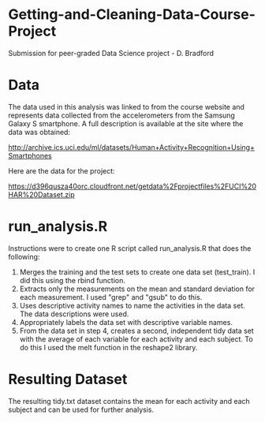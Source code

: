 # Getting-and-Cleaning-Data-Course-Project
Submission for peer-graded Data Science project - D. Bradford

# Data
The data used in this analysis was linked to from the course website and represents data collected from the accelerometers from the Samsung Galaxy S smartphone. A full description is available at the site where the data was obtained:

http://archive.ics.uci.edu/ml/datasets/Human+Activity+Recognition+Using+Smartphones

Here are the data for the project:

https://d396qusza40orc.cloudfront.net/getdata%2Fprojectfiles%2FUCI%20HAR%20Dataset.zip

# run_analysis.R
Instructions were to create one R script called run_analysis.R that does the following:

1.  Merges the training and the test sets to create one data set (test_train).  I did this using the rbind function.
2.  Extracts only the measurements on the mean and standard deviation for each measurement.  I used "grep" and "gsub" to do this.
3.  Uses descriptive activity names to name the activities in the data set.  The data descriptions were used.
4.  Appropriately labels the data set with descriptive variable names.  
5.  From the data set in step 4, creates a second, independent tidy data set with the average of each variable for each activity and each subject.  To do this I used the melt function in the reshape2 library.

# Resulting Dataset
The resulting tidy.txt dataset contains the mean for each activity and each subject and can be used for further analysis.

